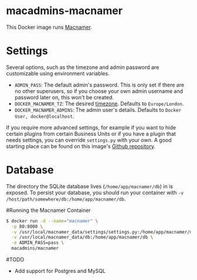 macadmins-macnamer
==================

This Docker image runs [Macnamer](https://github.com/grahamgilbert/macnamer).

# Settings

Several options, such as the timezone and admin password are customizable using environment variables.

* ``ADMIN_PASS``: The default admin's password. This is only set if there are no other superusers, so if you choose your own admin username and password later on, this won't be created.
* ``DOCKER_MACNAMER_TZ``: The desired [timezone](http://en.wikipedia.org/wiki/List_of_tz_database_time_zones). Defaults to ``Europe/London``.
* ``DOCKER_MACNAMER_ADMINS``: The admin user's details. Defaults to ``Docker User, docker@localhost``.

If you require more advanced settings, for example if you want to hide certain plugins from certain Business Units or if you have a plugin that needs settings, you can override ``settings.py`` with your own. A good starting place can be found on this image's [Github repository](https://github.com/grahamgilbert/macadmins-macnamer/blob/master/settings.py).

# Database

The directory the SQLite database lives (``/home/app/macnamer/db``) in is exposed. To persist your database, you should run your container with ``-v /host/path/somewhere/db:/home/app/macnamer/db``.

#Running the Macnamer Container

```bash
$ docker run -d --name="macnamer" \
  -p 80:8000 \
  -v /usr/local/macnamer_data/settings/settings.py:/home/app/macnamer/macnamer/settings.py \
  -v /usr/local/macnamer_data/db:/home/app/macnamer/db \
  -e ADMIN_PASS=pass \
  macadmins/macnamer
```

#TODO

* Add support for Postgres and MySQL

